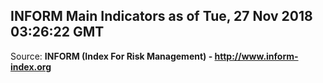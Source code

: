 ## INFORM Main Indicators as of Tue, 27 Nov 2018 03:26:22 GMT

Source: **INFORM (Index For Risk Management) - http://www.inform-index.org**
